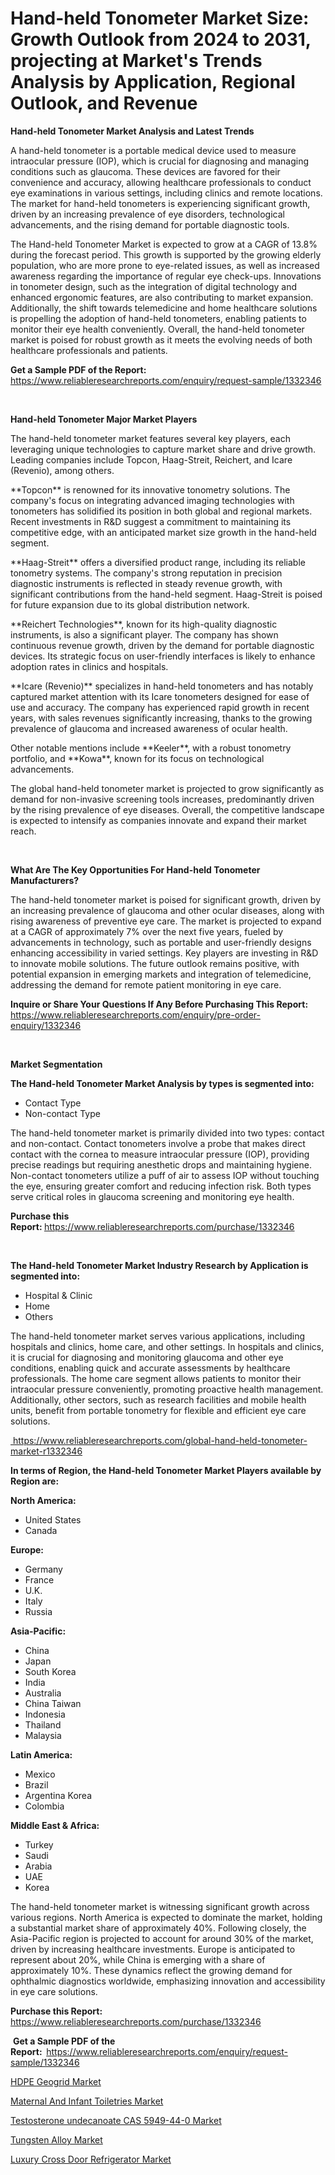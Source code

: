 <p><h1>Hand-held Tonometer Market Size: Growth Outlook from 2024 to 2031, projecting at Market's Trends Analysis by Application, Regional Outlook, and Revenue</h1></p><p><strong>Hand-held Tonometer Market Analysis and Latest Trends</strong></p>
<p><p>A hand-held tonometer is a portable medical device used to measure intraocular pressure (IOP), which is crucial for diagnosing and managing conditions such as glaucoma. These devices are favored for their convenience and accuracy, allowing healthcare professionals to conduct eye examinations in various settings, including clinics and remote locations. The market for hand-held tonometers is experiencing significant growth, driven by an increasing prevalence of eye disorders, technological advancements, and the rising demand for portable diagnostic tools.</p><p>The Hand-held Tonometer Market is expected to grow at a CAGR of 13.8% during the forecast period. This growth is supported by the growing elderly population, who are more prone to eye-related issues, as well as increased awareness regarding the importance of regular eye check-ups. Innovations in tonometer design, such as the integration of digital technology and enhanced ergonomic features, are also contributing to market expansion. Additionally, the shift towards telemedicine and home healthcare solutions is propelling the adoption of hand-held tonometers, enabling patients to monitor their eye health conveniently. Overall, the hand-held tonometer market is poised for robust growth as it meets the evolving needs of both healthcare professionals and patients.</p></p>
<p><strong>Get a Sample PDF of the Report:&nbsp;</strong> <a href="https://www.reliableresearchreports.com/enquiry/request-sample/1332346?utm_campaign=123&utm_medium=2&utm_source=Github&utm_content=ia&utm_term=28092024&utm_id=hand-held-tonometer">https://www.reliableresearchreports.com/enquiry/request-sample/1332346</a></p>
<p>&nbsp;</p>
<p><strong>Hand-held Tonometer Major Market Players</strong></p>
<p><p>The hand-held tonometer market features several key players, each leveraging unique technologies to capture market share and drive growth. Leading companies include Topcon, Haag-Streit, Reichert, and Icare (Revenio), among others.</p><p>**Topcon** is renowned for its innovative tonometry solutions. The company's focus on integrating advanced imaging technologies with tonometers has solidified its position in both global and regional markets. Recent investments in R&D suggest a commitment to maintaining its competitive edge, with an anticipated market size growth in the hand-held segment.</p><p>**Haag-Streit** offers a diversified product range, including its reliable tonometry systems. The company's strong reputation in precision diagnostic instruments is reflected in steady revenue growth, with significant contributions from the hand-held segment. Haag-Streit is poised for future expansion due to its global distribution network.</p><p>**Reichert Technologies**, known for its high-quality diagnostic instruments, is also a significant player. The company has shown continuous revenue growth, driven by the demand for portable diagnostic devices. Its strategic focus on user-friendly interfaces is likely to enhance adoption rates in clinics and hospitals.</p><p>**Icare (Revenio)** specializes in hand-held tonometers and has notably captured market attention with its Icare tonometers designed for ease of use and accuracy. The company has experienced rapid growth in recent years, with sales revenues significantly increasing, thanks to the growing prevalence of glaucoma and increased awareness of ocular health.</p><p>Other notable mentions include **Keeler**, with a robust tonometry portfolio, and **Kowa**, known for its focus on technological advancements. </p><p>The global hand-held tonometer market is projected to grow significantly as demand for non-invasive screening tools increases, predominantly driven by the rising prevalence of eye diseases. Overall, the competitive landscape is expected to intensify as companies innovate and expand their market reach.</p></p>
<p>&nbsp;</p>
<p><strong>What Are The Key Opportunities For Hand-held Tonometer Manufacturers?</strong></p>
<p><p>The hand-held tonometer market is poised for significant growth, driven by an increasing prevalence of glaucoma and other ocular diseases, along with rising awareness of preventive eye care. The market is projected to expand at a CAGR of approximately 7% over the next five years, fueled by advancements in technology, such as portable and user-friendly designs enhancing accessibility in varied settings. Key players are investing in R&D to innovate mobile solutions. The future outlook remains positive, with potential expansion in emerging markets and integration of telemedicine, addressing the demand for remote patient monitoring in eye care.</p></p>
<p><strong>Inquire or Share Your Questions If Any Before Purchasing This Report:</strong> <a href="https://www.reliableresearchreports.com/enquiry/pre-order-enquiry/1332346?utm_campaign=123&utm_medium=2&utm_source=Github&utm_content=ia&utm_term=28092024&utm_id=hand-held-tonometer">https://www.reliableresearchreports.com/enquiry/pre-order-enquiry/1332346</a></p>
<p>&nbsp;</p>
<p><strong>Market Segmentation</strong></p>
<p><strong>The Hand-held Tonometer Market Analysis by types is segmented into:</strong></p>
<p><ul><li>Contact Type</li><li>Non-contact Type</li></ul></p>
<p><p>The hand-held tonometer market is primarily divided into two types: contact and non-contact. Contact tonometers involve a probe that makes direct contact with the cornea to measure intraocular pressure (IOP), providing precise readings but requiring anesthetic drops and maintaining hygiene. Non-contact tonometers utilize a puff of air to assess IOP without touching the eye, ensuring greater comfort and reducing infection risk. Both types serve critical roles in glaucoma screening and monitoring eye health.</p></p>
<p><strong>Purchase this Report:&nbsp;</strong><a href="https://www.reliableresearchreports.com/purchase/1332346?utm_campaign=123&utm_medium=2&utm_source=Github&utm_content=ia&utm_term=28092024&utm_id=hand-held-tonometer">https://www.reliableresearchreports.com/purchase/1332346</a></p>
<p>&nbsp;</p>
<p><strong>The Hand-held Tonometer Market Industry Research by Application is segmented into:</strong></p>
<p><ul><li>Hospital & Clinic</li><li>Home</li><li>Others</li></ul></p>
<p><p>The hand-held tonometer market serves various applications, including hospitals and clinics, home care, and other settings. In hospitals and clinics, it is crucial for diagnosing and monitoring glaucoma and other eye conditions, enabling quick and accurate assessments by healthcare professionals. The home care segment allows patients to monitor their intraocular pressure conveniently, promoting proactive health management. Additionally, other sectors, such as research facilities and mobile health units, benefit from portable tonometry for flexible and efficient eye care solutions.</p></p>
<p><a href="https://www.reliableresearchreports.com/global-hand-held-tonometer-market-r1332346?utm_campaign=123&utm_medium=2&utm_source=Github&utm_content=ia&utm_term=28092024&utm_id=hand-held-tonometer">&nbsp;https://www.reliableresearchreports.com/global-hand-held-tonometer-market-r1332346</a></p>
<p><strong>In terms of Region, the Hand-held Tonometer Market Players available by Region are:</strong></p>
<p>
    <p> <strong> North America: </strong>
        <ul>
            <li>United States</li>
            <li>Canada</li>
        </ul>
        </p> 
    <p> <strong> Europe: </strong>
        <ul>
            <li>Germany</li>
            <li>France</li>
            <li>U.K.</li>
            <li>Italy</li>
            <li>Russia</li>
        </ul>
        </p> 
    <p> <strong> Asia-Pacific: </strong>
        <ul>
            <li>China</li>
            <li>Japan</li>
            <li>South Korea</li>
            <li>India</li>
            <li>Australia</li>
            <li>China Taiwan</li>
            <li>Indonesia</li>
            <li>Thailand</li>
            <li>Malaysia</li>
        </ul>
        </p> 
    <p> <strong> Latin America: </strong>
        <ul>
            <li>Mexico</li>
            <li>Brazil</li>
            <li>Argentina Korea</li>
            <li>Colombia</li>
        </ul>
        </p> 
    <p> <strong> Middle East & Africa: </strong>
        <ul>
            <li>Turkey</li>
            <li>Saudi</li>
            <li>Arabia</li>
            <li>UAE</li>
            <li>Korea</li>
        </ul>
    </p>
    </p>
<p><p>The hand-held tonometer market is witnessing significant growth across various regions. North America is expected to dominate the market, holding a substantial market share of approximately 40%. Following closely, the Asia-Pacific region is projected to account for around 30% of the market, driven by increasing healthcare investments. Europe is anticipated to represent about 20%, while China is emerging with a share of approximately 10%. These dynamics reflect the growing demand for ophthalmic diagnostics worldwide, emphasizing innovation and accessibility in eye care solutions.</p></p>
<p><strong>Purchase this Report: </strong><a href="https://www.reliableresearchreports.com/purchase/1332346?utm_campaign=123&utm_medium=2&utm_source=Github&utm_content=ia&utm_term=28092024&utm_id=hand-held-tonometer">https://www.reliableresearchreports.com/purchase/1332346</a></p>
<p>&nbsp;<strong>Get a Sample PDF of the Report:&nbsp;&nbsp;</strong><a href="https://www.reliableresearchreports.com/enquiry/request-sample/1332346?utm_campaign=123&utm_medium=2&utm_source=Github&utm_content=ia&utm_term=28092024&utm_id=hand-held-tonometer">https://www.reliableresearchreports.com/enquiry/request-sample/1332346</a></p>
<p><strong></strong></p>
<p><p><a href="https://www.linkedin.com/pulse/what-driving-global-hdpe-geogrid-market-dive-trends-applications-bzhmf?utm_campaign=123&utm_medium=2&utm_source=Github&utm_content=ia&utm_term=28092024&utm_id=hand-held-tonometer">HDPE Geogrid Market</a></p><p><a href="https://issuu.com/reportprime-2/docs/maternal-and-infant-toiletries-mark_b56a29cfb2c2af?utm_campaign=123&utm_medium=2&utm_source=Github&utm_content=ia&utm_term=28092024&utm_id=hand-held-tonometer">Maternal And Infant Toiletries Market</a></p><p><a href="https://github.com/petbigbeepjn/Market-Research-Report-List-1/blob/main/testosterone-undecanoate-cas-5949-44-0-market.md?utm_campaign=123&utm_medium=2&utm_source=Github&utm_content=ia&utm_term=28092024&utm_id=hand-held-tonometer">Testosterone undecanoate CAS 5949-44-0 Market</a></p><p><a href="https://www.linkedin.com/pulse/what-growth-opportunities-challenges-tungsten-alloy-market-firmazon-3govf?utm_campaign=123&utm_medium=2&utm_source=Github&utm_content=ia&utm_term=28092024&utm_id=hand-held-tonometer">Tungsten Alloy Market</a></p><p><a href="https://issuu.com/reportprime-2/docs/luxury-cross-door-refrigerator-mark_48811db5ec4a02?utm_campaign=123&utm_medium=2&utm_source=Github&utm_content=ia&utm_term=28092024&utm_id=hand-held-tonometer">Luxury Cross Door Refrigerator Market</a></p></p>